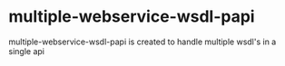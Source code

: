 # multiple-webservice-wsdl-papi
multiple-webservice-wsdl-papi is created to handle multiple wsdl's in a single api 
